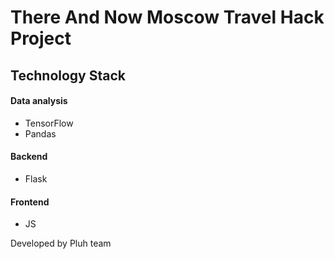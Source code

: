 # There And Now Moscow Travel Hack Project
 

## Technology Stack
#### Data analysis
- TensorFlow
- Pandas

#### Backend
- Flask

#### Frontend
- JS


Developed by Pluh team 
